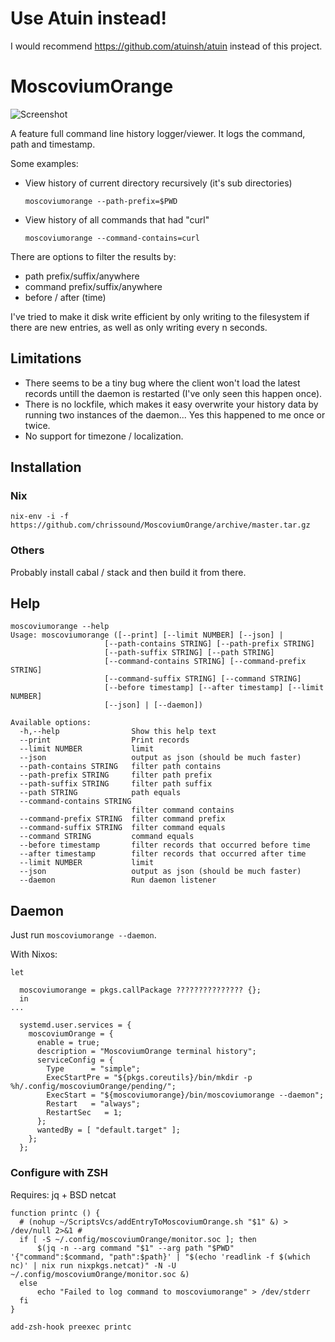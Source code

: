 # Use Atuin instead!
I would recommend https://github.com/atuinsh/atuin instead of this project. 

# MoscoviumOrange
![Screenshot](demo.jpg)

A feature full command line history logger/viewer. It logs the command, path and timestamp.

Some examples:

- View history of current directory recursively (it's sub directories)
  ```
  moscoviumorange --path-prefix=$PWD
  ```

- View history of all commands that had "curl" 
  ```
  moscoviumorange --command-contains=curl
  ```

There are options to filter the results by:

- path prefix/suffix/anywhere
- command prefix/suffix/anywhere
- before / after (time)

I've tried to make it disk write efficient by only writing to the filesystem if there are new entries, as well as only writing every n seconds.

## Limitations

- There seems to be a tiny bug where the client won't load the latest records untill the daemon is restarted (I've only seen this happen once).
- There is no lockfile, which makes it easy overwrite your history data by running two instances of the daemon... Yes this happened to me once or twice.
- No support for timezone / localization.

## Installation

### Nix

```
nix-env -i -f https://github.com/chrissound/MoscoviumOrange/archive/master.tar.gz
```

### Others

Probably install cabal / stack and then build it from there.

## Help 
```
moscoviumorange --help  
Usage: moscoviumorange ([--print] [--limit NUMBER] [--json] |
                     [--path-contains STRING] [--path-prefix STRING]
                     [--path-suffix STRING] [--path STRING]
                     [--command-contains STRING] [--command-prefix STRING]
                     [--command-suffix STRING] [--command STRING]
                     [--before timestamp] [--after timestamp] [--limit NUMBER]
                     [--json] | [--daemon])

Available options:
  -h,--help                Show this help text
  --print                  Print records
  --limit NUMBER           limit
  --json                   output as json (should be much faster)
  --path-contains STRING   filter path contains
  --path-prefix STRING     filter path prefix
  --path-suffix STRING     filter path suffix
  --path STRING            path equals
  --command-contains STRING
                           filter command contains
  --command-prefix STRING  filter command prefix
  --command-suffix STRING  filter command equals
  --command STRING         command equals
  --before timestamp       filter records that occurred before time
  --after timestamp        filter records that occurred after time
  --limit NUMBER           limit
  --json                   output as json (should be much faster)
  --daemon                 Run daemon listener

```

## Daemon

Just run `moscoviumorange --daemon`.

With Nixos:

```
let

  moscoviumorange = pkgs.callPackage ??????????????? {};
  in
...
```

```
  systemd.user.services = {
    moscoviumOrange = {
      enable = true;
      description = "MoscoviumOrange terminal history";
      serviceConfig = {
        Type      = "simple";
        ExecStartPre = "${pkgs.coreutils}/bin/mkdir -p %h/.config/moscoviumOrange/pending/";
        ExecStart = "${moscoviumorange}/bin/moscoviumorange --daemon";
        Restart   = "always";
        RestartSec   = 1;
      };
      wantedBy = [ "default.target" ];
    };
  };
```

### Configure with ZSH

Requires: jq + BSD netcat

```
function printc () {
  # (nohup ~/ScriptsVcs/addEntryToMoscoviumOrange.sh "$1" &) > /dev/null 2>&1 # 
  if [ -S ~/.config/moscoviumOrange/monitor.soc ]; then
      $(jq -n --arg command "$1" --arg path "$PWD" '{"command":$command, "path":$path}' | "$(echo 'readlink -f $(which nc)' | nix run nixpkgs.netcat)" -N -U ~/.config/moscoviumOrange/monitor.soc &)
  else
      echo "Failed to log command to moscoviumorange" > /dev/stderr
  fi
}

add-zsh-hook preexec printc
```
